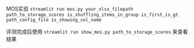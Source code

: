 MOS实验
`streamlit run mos.py your_xlsx_filepath path_to_storage_scores is_shuffling_items_in_group is_first_is_gt path_config_file is_showing_col_name `

评测完成后使用
`streamlit run show_mos.py path_to_storage_scores`
来查看结果